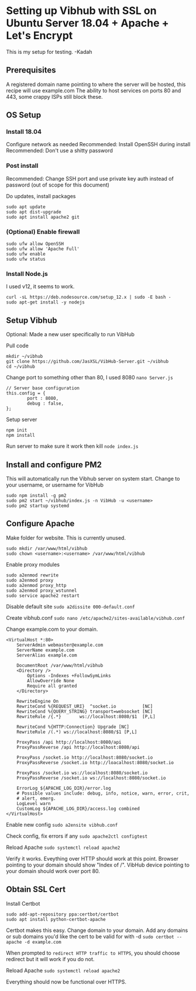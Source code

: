 # Setting up Vibhub with SSL on Ubuntu Server 18.04 + Apache + Let's Encrypt

This is my setup for testing. -Kadah

## Prerequisites

A registered domain name pointing to where the server will be hosted, this recipe will use example.com
The ability to host services on ports 80 and 443, some crappy ISPs still block these.


## OS Setup

### Install 18.04

Configure network as needed
Recommended: Install OpenSSH during install
Recommended: Don't use a shitty password

### Post install

Recommended: Change SSH port and use private key auth instead of password (out of scope for this document)

Do updates, install packages
```
sudo apt update
sudo apt dist-upgrade
sudo apt install apache2 git
```

### (Optional) Enable firewall

```
sudo ufw allow OpenSSH
sudo ufw allow 'Apache Full'
sudo ufw enable
sudo ufw status
```

### Install Node.js

I used v12, it seems to work.
```
curl -sL https://deb.nodesource.com/setup_12.x | sudo -E bash -
sudo apt-get install -y nodejs
```

## Setup Vibhub

Optional: Made a new user specifically to run VibHub

Pull code
```
mkdir ~/vibhub
git clone https://github.com/JasXSL/VibHub-Server.git ~/vibhub
cd ~/vibhub
```

Change port to something other than 80, I used 8080
`nano Server.js`

```
// Server base configuration
this.config = {
        port : 8080,
        debug : false,
};
```

Setup server
```
npm init
npm install
```

Run server to make sure it work then kill
`node index.js`

## Install and configure PM2

This will automatically run the Vibhub server on system start.
Change <username> to your username, or username for VibHub
```
sudo npm install -g pm2
sudo pm2 start ~/vibhub/index.js -n VibHub -u <username>
sudo pm2 startup systemd
```

## Configure Apache

Make folder for website. This is currently unused.
```
sudo mkdir /var/www/html/vibhub
sudo chown <username>:<username> /var/www/html/vibhub
```

Enable proxy modules
```
sudo a2enmod rewrite
sudo a2enmod proxy
sudo a2enmod proxy_http
sudo a2enmod proxy_wstunnel
sudo service apache2 restart
```

Disable default site
`sudo a2dissite 000-default.conf`

Create vibhub.conf
`sudo nano /etc/apache2/sites-available/vibhub.conf`

Change example.com to your domain.
```
<VirtualHost *:80>
	ServerAdmin webmaster@example.com
	ServerName example.com
	ServerAlias example.com

	DocumentRoot /var/www/html/vibhub
	<Directory />
		Options -Indexes +FollowSymLinks
		AllowOverride None
		Require all granted
	</Directory>

	RewriteEngine On
	RewriteCond %{REQUEST_URI}  ^socket.io          [NC]
	RewriteCond %{QUERY_STRING} transport=websocket [NC]
	RewriteRule /{.*}       ws://localhost:8080/$1  [P,L]

	RewriteCond %{HTTP:Connection} Upgrade [NC]
	RewriteRule /(.*) ws://localhost:8080/$1 [P,L]

	ProxyPass /api http://localhost:8080/api
	ProxyPassReverse /api http://localhost:8080/api

	ProxyPass /socket.io http://localhost:8080/socket.io
	ProxyPassReverse /socket.io http://loacalhost:8080/socket.io

	ProxyPass /socket.io ws://localhost:8080/socket.io
	ProxyPassReverse /socket.io ws://localhost:8080/socket.io

	ErrorLog ${APACHE_LOG_DIR}/error.log
	# Possible values include: debug, info, notice, warn, error, crit,
	# alert, emerg.
	LogLevel warn
	CustomLog ${APACHE_LOG_DIR}/access.log combined
</VirtualHost>
```

Enable new config
`sudo a2ensite vibhub.conf`

Check config, fix errors if any
`sudo apache2ctl configtest`

Reload Apache
`sudo systemctl reload apache2`

Verify it works. Eveything over HTTP should work at this point. Browser pointing to your domain should show "Index of /". VibHub device pointing to your domain should work over port 80.

## Obtain SSL Cert

Install Certbot
```
sudo add-apt-repository ppa:certbot/certbot
sudo apt install python-certbot-apache
```

Certbot makes this easy. Change domain to your domain. Add any domains or sub domains you'd like the cert to be valid for with -d
`sudo certbot --apache -d example.com`

When prompted to `redirect HTTP traffic to HTTPS`, you should choose redirect but it will work if you do not.

Reload Apache
`sudo systemctl reload apache2`

Everything should now be functional over HTTPS.
